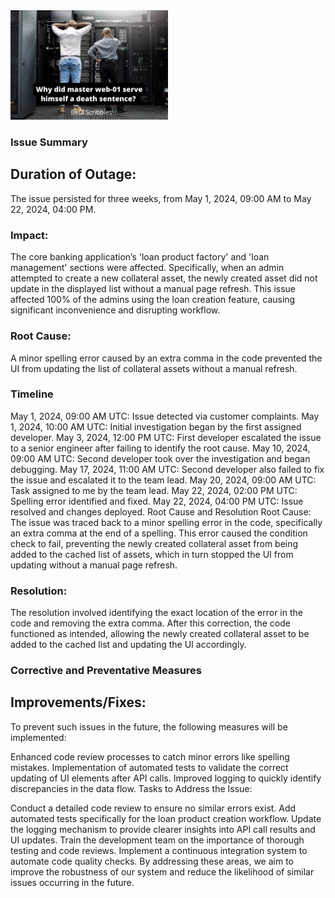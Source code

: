 <img src=./image.png width=50%>

### Issue Summary
## Duration of Outage:
The issue persisted for three weeks, from May 1, 2024, 09:00 AM to May 22, 2024, 04:00 PM.

### Impact:
The core banking application’s 'loan product factory' and 'loan management' sections were affected. Specifically, when an admin attempted to create a new collateral asset, the newly created asset did not update in the displayed list without a manual page refresh. This issue affected 100% of the admins using the loan creation feature, causing significant inconvenience and disrupting workflow.

### Root Cause:
A minor spelling error caused by an extra comma in the code prevented the UI from updating the list of collateral assets without a manual refresh.

### Timeline
May 1, 2024, 09:00 AM UTC: Issue detected via customer complaints.
May 1, 2024, 10:00 AM UTC: Initial investigation began by the first assigned developer.
May 3, 2024, 12:00 PM UTC: First developer escalated the issue to a senior engineer after failing to identify the root cause.
May 10, 2024, 09:00 AM UTC: Second developer took over the investigation and began debugging.
May 17, 2024, 11:00 AM UTC: Second developer also failed to fix the issue and escalated it to the team lead.
May 20, 2024, 09:00 AM UTC: Task assigned to me by the team lead.
May 22, 2024, 02:00 PM UTC: Spelling error identified and fixed.
May 22, 2024, 04:00 PM UTC: Issue resolved and changes deployed.
Root Cause and Resolution
Root Cause:
The issue was traced back to a minor spelling error in the code, specifically an extra comma at the end of a spelling. This error caused the condition check to fail, preventing the newly created collateral asset from being added to the cached list of assets, which in turn stopped the UI from updating without a manual page refresh.

### Resolution:
The resolution involved identifying the exact location of the error in the code and removing the extra comma. After this correction, the code functioned as intended, allowing the newly created collateral asset to be added to the cached list and updating the UI accordingly.

### Corrective and Preventative Measures
## Improvements/Fixes:
To prevent such issues in the future, the following measures will be implemented:

Enhanced code review processes to catch minor errors like spelling mistakes.
Implementation of automated tests to validate the correct updating of UI elements after API calls.
Improved logging to quickly identify discrepancies in the data flow.
Tasks to Address the Issue:

Conduct a detailed code review to ensure no similar errors exist.
Add automated tests specifically for the loan product creation workflow.
Update the logging mechanism to provide clearer insights into API call results and UI updates.
Train the development team on the importance of thorough testing and code reviews.
Implement a continuous integration system to automate code quality checks.
By addressing these areas, we aim to improve the robustness of our system and reduce the likelihood of similar issues occurring in the future.